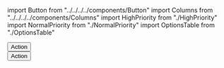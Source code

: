 import Button from "../../../../components/Button"
import Columns from "../../../../components/Columns"
import HighPriority from "./HighPriority"
import NormalPriority from "./NormalPriority"
import OptionsTable from "./OptionsTable"

<Columns reverse>
  <HighPriority />
  <div>
    <Button priority="high">
      Action
    </Button>
  </div>
</Columns>
<Columns reverse>
  <NormalPriority />
  <div>
    <Button priority="normal">
      Action
    </Button>
  </div>
</Columns>
<OptionsTable />
